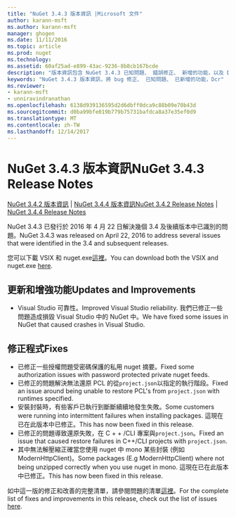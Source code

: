 ```yaml
---
title: "NuGet 3.4.3 版本資訊 |Microsoft 文件"
author: karann-msft
ms.author: karann-msft
manager: ghogen
ms.date: 11/11/2016
ms.topic: article
ms.prod: nuget
ms.technology: 
ms.assetid: 60af25ad-e899-43ac-9236-8b8cb167bcde
description: "版本資訊包含 NuGet 3.4.3 已知問題、 錯誤修正、 新增的功能，以及 Dcr。"
keywords: "NuGet 3.4.3 版本資訊，將 bug 修正、 已知問題、 已新增的功能，Dcr"
ms.reviewer:
- karann-msft
- unniravindranathan
ms.openlocfilehash: 6138d939136595d2d6dbff0dca9c88b09e70b43d
ms.sourcegitcommit: d0ba99bfe019b779b75731bafdca8a37e35ef0d9
ms.translationtype: MT
ms.contentlocale: zh-TW
ms.lasthandoff: 12/14/2017
---
```

# <a name="nuget-343-release-notes"></a><span data-ttu-id="104a9-104">NuGet 3.4.3 版本資訊</span><span class="sxs-lookup"><span data-stu-id="104a9-104">NuGet 3.4.3 Release Notes</span></span>

<span data-ttu-id="104a9-105">[NuGet 3.4.2 版本資訊](../release-notes/nuget-3.4.2.md) | [NuGet 3.4.4 版本資訊](../release-notes/nuget-3.4.4.md)</span><span class="sxs-lookup"><span data-stu-id="104a9-105">[NuGet 3.4.2 Release Notes](../release-notes/nuget-3.4.2.md) | [NuGet 3.4.4 Release Notes](../release-notes/nuget-3.4.4.md)</span></span>

<span data-ttu-id="104a9-106">NuGet 3.4.3 已發行於 2016 年 4 月 22 日解決幾個 3.4 及後續版本中已識別的問題。</span><span class="sxs-lookup"><span data-stu-id="104a9-106">NuGet 3.4.3 was released on April 22, 2016 to address several issues that were identified in the 3.4 and subsequent releases.</span></span>

<span data-ttu-id="104a9-107">您可以下載 VSIX 和 nuget.exe[這裡](https://dist.nuget.org/index.html)。</span><span class="sxs-lookup"><span data-stu-id="104a9-107">You can download both the VSIX and nuget.exe [here](https://dist.nuget.org/index.html).</span></span>

## <a name="updates-and-improvements"></a><span data-ttu-id="104a9-108">更新和增強功能</span><span class="sxs-lookup"><span data-stu-id="104a9-108">Updates and Improvements</span></span>

* <span data-ttu-id="104a9-109">Visual Studio 可靠性。</span><span class="sxs-lookup"><span data-stu-id="104a9-109">Improved Visual Studio reliability.</span></span> <span data-ttu-id="104a9-110">我們已修正一些問題造成損毀 Visual Studio 中的 NuGet 中。</span><span class="sxs-lookup"><span data-stu-id="104a9-110">We have fixed some issues in NuGet that caused crashes in Visual Studio.</span></span>

## <a name="fixes"></a><span data-ttu-id="104a9-111">修正程式</span><span class="sxs-lookup"><span data-stu-id="104a9-111">Fixes</span></span>

* <span data-ttu-id="104a9-112">已修正一些授權問題受密碼保護的私用 nuget 摘要。</span><span class="sxs-lookup"><span data-stu-id="104a9-112">Fixed some authorization issues with password protected private nuget feeds.</span></span>
* <span data-ttu-id="104a9-113">已修正的問題解決無法還原 PCL 的從`project.json`以指定的執行階段。</span><span class="sxs-lookup"><span data-stu-id="104a9-113">Fixed an issue around being unable to restore PCL's from `project.json` with runtimes specified.</span></span>
* <span data-ttu-id="104a9-114">安裝封裝時，有些客戶已執行到斷斷續續地發生失敗。</span><span class="sxs-lookup"><span data-stu-id="104a9-114">Some customers were running into intermittent failures when installing packages.</span></span> <span data-ttu-id="104a9-115">這現在已在此版本中已修正。</span><span class="sxs-lookup"><span data-stu-id="104a9-115">This has now been fixed in this release.</span></span>
* <span data-ttu-id="104a9-116">已修正的問題導致還原失敗，在 C + + /CLI 專案與`project.json`。</span><span class="sxs-lookup"><span data-stu-id="104a9-116">Fixed an issue that caused restore failures in C++/CLI projects with `project.json`.</span></span>
* <span data-ttu-id="104a9-117">其中無法解壓縮正確當您使用 nuget 中 mono 某些封裝 (例如 ModernHttpClient)。</span><span class="sxs-lookup"><span data-stu-id="104a9-117">Some packages (E.g ModernHttpClient) where not being unzipped correctly when you use nuget in mono.</span></span> <span data-ttu-id="104a9-118">這現在已在此版本中已修正。</span><span class="sxs-lookup"><span data-stu-id="104a9-118">This has now been fixed in this release.</span></span>

<span data-ttu-id="104a9-119">如中這一版的修正和改善的完整清單，請參閱問題的清單[這裡](https://github.com/NuGet/Home/issues?q=is%3Aissue+milestone%3A3.4.3+is%3Aclosed)。</span><span class="sxs-lookup"><span data-stu-id="104a9-119">For the complete list of fixes and improvements in this release, check out the list of issues [here](https://github.com/NuGet/Home/issues?q=is%3Aissue+milestone%3A3.4.3+is%3Aclosed).</span></span>